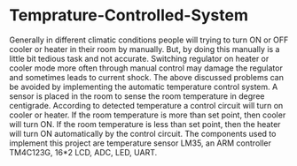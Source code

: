 # Temprature-Controlled-System
Generally in different climatic conditions people will trying to turn ON or OFF cooler or heater in their room by manually. But, by doing this manually is a little bit tedious task and not accurate. Switching regulator on heater or cooler mode more often through manual control may damage the regulator and sometimes leads to current shock. The above discussed problems can be avoided by implementing the automatic temperature control system. A sensor is placed in the room to sense the room temperature in degree centigrade. According to detected temperature a control circuit will turn on cooler or heater. If the room temperature is more than set point, then cooler will turn ON. If the room temperature is less than set point, then the heater will turn ON automatically by the control circuit. The components used to implement this project are temperature sensor LM35, an ARM controller TM4C123G, 16*2 LCD, ADC, LED, UART.
